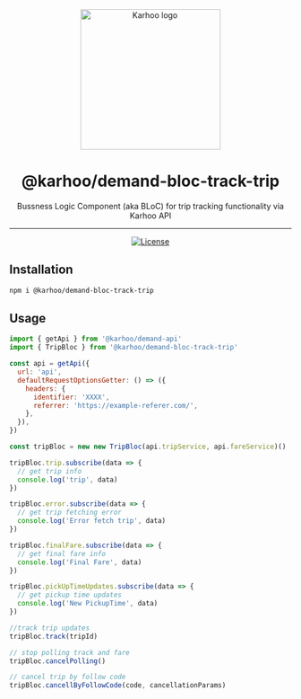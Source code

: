 <div align="center">
<a href="https://karhoo.com">
  <img
    alt="Karhoo logo"
    width="250px"
    src="https://cdn.karhoo.com/s/images/logos/karhoo_logo.png"
  />
</a>

<h1>@karhoo/demand-bloc-track-trip</h1>

Bussness Logic Component (aka BLoC) for trip tracking functionality via Karhoo API
<br />

<hr />

[![License](https://img.shields.io/badge/License-BSD%202--Clause-orange.svg)](https://opensource.org/licenses/BSD-2-Clause)

</div>

## Installation

```sh
npm i @karhoo/demand-bloc-track-trip
```

## Usage

```js
import { getApi } from '@karhoo/demand-api'
import { TripBloc } from '@karhoo/demand-bloc-track-trip'

const api = getApi({
  url: 'api',
  defaultRequestOptionsGetter: () => ({
    headers: {
      identifier: 'XXXX',
      referrer: 'https://example-referer.com/',
    },
  }),
})

const tripBloc = new new TripBloc(api.tripService, api.fareService)()

tripBloc.trip.subscribe(data => {
  // get trip info
  console.log('trip', data)
})

tripBloc.error.subscribe(data => {
  // get trip fetching error
  console.log('Error fetch trip', data)
})

tripBloc.finalFare.subscribe(data => {
  // get final fare info
  console.log('Final Fare', data)
})

tripBloc.pickUpTimeUpdates.subscribe(data => {
  // get pickup time updates
  console.log('New PickupTime', data)
})

//track trip updates
tripBloc.track(tripId)

// stop polling track and fare
tripBloc.cancelPolling()

// cancel trip by follow code
tripBloc.cancellByFollowCode(code, cancellationParams)
```
